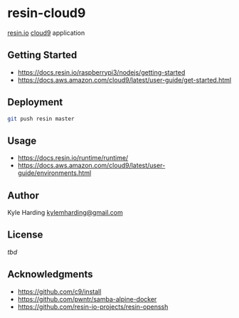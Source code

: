 # resin-cloud9

[resin.io](https://resin.io/) [cloud9](https://aws.amazon.com/cloud9/) application

## Getting Started

* https://docs.resin.io/raspberrypi3/nodejs/getting-started
* https://docs.aws.amazon.com/cloud9/latest/user-guide/get-started.html

## Deployment

```bash
git push resin master
```

## Usage

* https://docs.resin.io/runtime/runtime/
* https://docs.aws.amazon.com/cloud9/latest/user-guide/environments.html

## Author

Kyle Harding <kylemharding@gmail.com>

## License

_tbd_

## Acknowledgments

* https://github.com/c9/install
* https://github.com/pwntr/samba-alpine-docker
* https://github.com/resin-io-projects/resin-openssh
